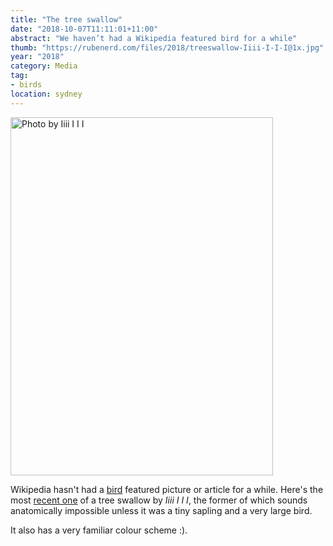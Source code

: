 ```yaml
---
title: "The tree swallow"
date: "2018-10-07T11:11:01+11:00"
abstract: "We haven’t had a Wikipedia featured bird for a while"
thumb: "https://rubenerd.com/files/2018/treeswallow-Iiii-I-I-I@1x.jpg"
year: "2018"
category: Media
tag:
- birds
location: sydney
---
```

<p><img src="https://rubenerd.com/files/2018/treeswallow-Iiii-I-I-I@1x.jpg" srcset="https://rubenerd.com/files/2018/treeswallow-Iiii-I-I-I@1x.jpg 1x, https://rubenerd.com/files/2018/treeswallow-Iiii-I-I-I@2x.jpg 2x" alt="Photo by Iiii I I I" style="width:420px; height:573px;" /></p>

Wikipedia hasn't had a [bird] featured picture or article for a while. Here's the most [recent one] of a tree swallow by *Iiii I I I*, the former of which sounds anatomically impossible unless it was a tiny sapling and a very large bird.

It also has a very familiar colour scheme :).

[recent one]: https://commons.wikimedia.org/wiki/File:Tree_swallow_at_Stroud_Preserve.jpg
[bird]: https://rubenerd.com/tag/bird/

